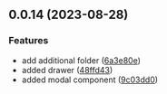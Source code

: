 ## 0.0.14 (2023-08-28)


### Features

* add additional folder ([6a3e80e](https://gitlab.com/paras205/boilerplate-react/commit/6a3e80e0283bb533435461c064b30935cd953ddf))
* added drawer ([48ffd43](https://gitlab.com/paras205/boilerplate-react/commit/48ffd43f4de23ef1bbc049550439bbec3817f69f))
* added modal component ([9c03dd0](https://gitlab.com/paras205/boilerplate-react/commit/9c03dd0af58382034d9385190688637a8f34f6a6))



